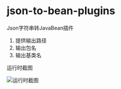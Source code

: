 # json-to-bean-plugins

Json字符串转JavaBean插件
1. 提供输出路径
2. 输出包名
3. 输出基类名

运行时截图

![运行时截图](https://raw.githubusercontent.com/mgljava/json-to-bean-plugins/master/Json2Bean%E8%BF%90%E8%A1%8C%E6%97%B6%E6%88%AA%E5%9B%BE.png)